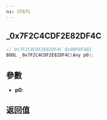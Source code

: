 ```yaml
---
ns: STATS
---
```

## _0x7F2C4CDF2E82DF4C

```c
// 0x7F2C4CDF2E82DF4C 0x0BF0F4B2
BOOL _0x7F2C4CDF2E82DF4C(Any p0);
```


## 參數
* **p0**: 

## 返回值
